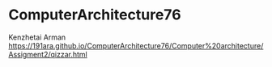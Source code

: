 # ComputerArchitecture76
Kenzhetai Arman
https://191ara.github.io/ComputerArchitecture76/Computer%20architecture/Assigment2/qizzar.html
